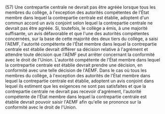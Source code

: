 (57) Une contrepartie centrale ne devrait pas être agréée lorsque tous les membres du collège, à l'exception des autorités compétentes de l'État membre dans lequel la contrepartie centrale est établie, adoptent d'un commun accord un avis conjoint selon lequel la contrepartie centrale ne devrait pas être agréée. Si, toutefois, le collège a émis, à une majorité suffisante, un avis défavorable et que l'une des autorités compétentes concernées, sur la base de cette majorité des deux tiers du collège, a saisi l'AEMF, l'autorité compétente de l'État membre dans lequel la contrepartie centrale est établie devrait différer sa décision relative à l'agrément et attendre toute décision que l'AEMF peut arrêter concernant la conformité avec le droit de l'Union. L'autorité compétente de l'État membre dans lequel la contrepartie centrale est établie devrait prendre une décision, en conformité avec une telle décision de l'AEMF. Dans le cas où tous les membres du collège, à l'exception des autorités de l'État membre dans lequel la contrepartie centrale est établie, adoptent un avis conjoint dans lequel ils estiment que les exigences ne sont pas satisfaites et que la contrepartie centrale ne devrait pas recevoir d'agrément, l'autorité compétente de l'État membre dans lequel la contrepartie centrale est établie devrait pouvoir saisir l'AEMF afin qu'elle se prononce sur la conformité avec le droit de l'Union.